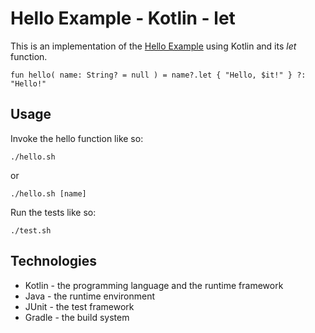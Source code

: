 # Hello Example - Kotlin - let

This is an implementation of the [Hello Example](../../README.md) using Kotlin and its *let* function.

```
fun hello( name: String? = null ) = name?.let { "Hello, $it!" } ?: "Hello!"
```

## Usage

Invoke the hello function like so:

```
./hello.sh
```

or

```
./hello.sh [name]
```

Run the tests like so:

```
./test.sh
```

## Technologies

* Kotlin - the programming language and the runtime framework
* Java - the runtime environment
* JUnit - the test framework
* Gradle - the build system

